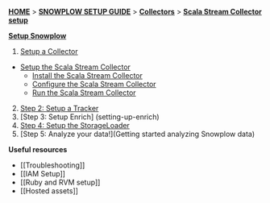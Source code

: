 [**HOME**](Home) > [**SNOWPLOW SETUP GUIDE**](Setting-up-Snowplow) > [**Collectors**](Setting-up-a-Collector) > [**Scala Stream Collector setup**](Setting-up-the-Scala-Stream-Collector)

[**Setup Snowplow**](Setting-up-Snowplow)  

1. [Setup a Collector](setting-up-a-Collector)  
  - [Setup the Scala Stream Collector](Setting-up-the-Scala-Stream-Collector)     
    - [Install the Scala Stream Collector](Install-the-Scala-Stream-Collector)
    - [Configure the Scala Stream Collector](Configure-the-Scala-Stream-Collector)
    - [Run the Scala Stream Collector](Run-the-Scala-Stream-Collector)
2. [Step 2: Setup a Tracker](setting-up-a-tracker)  
3. [Step 3: Setup Enrich] (setting-up-enrich)  
4. [Step 4: Setup the StorageLoader](setting-up-storageloader)  
5. [Step 5: Analyze your data!](Getting started analyzing Snowplow data)  

**Useful resources**  

- [[Troubleshooting]]  
- [[IAM Setup]]  
- [[Ruby and RVM setup]]  
- [[Hosted assets]] 
